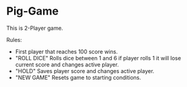 # Pig-Game

This is 2-Player game.

Rules:
* First player that reaches 100 score wins.
* "ROLL DICE" Rolls dice between 1 and 6 if player rolls 1 it will lose current score and changes active player.
* "HOLD" Saves player score and changes active player.
* "NEW GAME" Resets game to starting conditions.
